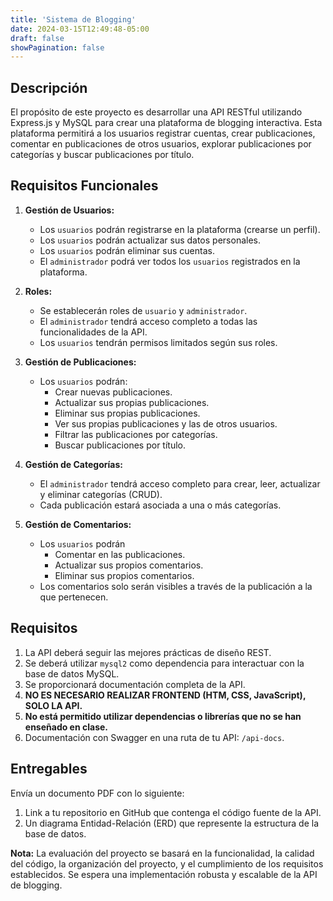 ```yaml
---
title: 'Sistema de Blogging'
date: 2024-03-15T12:49:48-05:00
draft: false
showPagination: false
---
```


## Descripción

El propósito de este proyecto es desarrollar una API RESTful utilizando Express.js y MySQL para crear una plataforma de blogging interactiva. Esta plataforma permitirá a los usuarios registrar cuentas, crear publicaciones, comentar en publicaciones de otros usuarios, explorar publicaciones por categorías y buscar publicaciones por título.

## Requisitos Funcionales

1. **Gestión de Usuarios:**

   - Los `usuarios` podrán registrarse en la plataforma (crearse un perfil).
   - Los `usuarios` podrán actualizar sus datos personales.
   - Los `usuarios` podrán eliminar sus cuentas.
   - El `administrador` podrá ver todos los `usuarios` registrados en la plataforma.

2. **Roles:**

   - Se establecerán roles de `usuario` y `administrador`.
   - El `administrador` tendrá acceso completo a todas las funcionalidades de la API.
   - Los `usuarios` tendrán permisos limitados según sus roles.

3. **Gestión de Publicaciones:**

   - Los `usuarios` podrán:
     - Crear nuevas publicaciones.
     - Actualizar sus propias publicaciones.
     - Eliminar sus propias publicaciones.
     - Ver sus propias publicaciones y las de otros usuarios.
     - Filtrar las publicaciones por categorías.
     - Buscar publicaciones por título.

4. **Gestión de Categorías:**

   - El `administrador` tendrá acceso completo para crear, leer, actualizar y eliminar categorías (CRUD).
   - Cada publicación estará asociada a una o más categorías.

5. **Gestión de Comentarios:**
   - Los `usuarios` podrán
     - Comentar en las publicaciones.
     - Actualizar sus propios comentarios.
     - Eliminar sus propios comentarios.
   - Los comentarios solo serán visibles a través de la publicación a la que pertenecen.

## Requisitos

1. La API deberá seguir las mejores prácticas de diseño REST.
2. Se deberá utilizar `mysql2` como dependencia para interactuar con la base de datos MySQL.
3. Se proporcionará documentación completa de la API.
4. **NO ES NECESARIO REALIZAR FRONTEND (HTM, CSS, JavaScript), SOLO LA API.**
5. **No está permitido utilizar dependencias o librerías que no se han enseñado en clase.**
6. Documentación con Swagger en una ruta de tu API: `/api-docs`.

## Entregables

Envía un documento PDF con lo siguiente:

1. Link a tu repositorio en GitHub que contenga el código fuente de la API.
2. Un diagrama Entidad-Relación (ERD) que represente la estructura de la base de datos.

**Nota:**
La evaluación del proyecto se basará en la funcionalidad, la calidad del código, la organización del proyecto, y el cumplimiento de los requisitos establecidos. Se espera una implementación robusta y escalable de la API de blogging.
